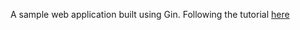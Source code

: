 A sample web application built using Gin. Following the tutorial [here](https://semaphoreci.com/community/tutorials/building-go-web-applications-and-microservices-using-gin)
